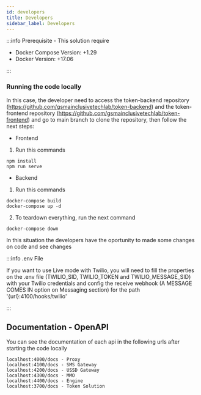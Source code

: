 ```yaml
---
id: developers
title: Developers
sidebar_label: Developers
---
```


:::info Prerequisite - This solution require

- Docker Compose Version: +1.29
- Docker Version: +17.06

:::

### Running the code locally

In this case, the developer need to access the token-backend repository (https://github.com/gsmainclusivetechlab/token-backend) and the token-frontend repository (https://github.com/gsmainclusivetechlab/token-frontend) and go to main branch to clone the repository, then follow the next steps:

- Frontend

1. Run this commands

```
npm install
npm run serve
```

- Backend

1. Run this commands

```
docker-compose build
docker-compose up -d 
```

2. To teardown everything, run the next command
     
```
docker-compose down
```

In this situation the developers have the oportunity to made some changes on code and see changes  


:::info .env File

If you want to use Live mode with Twilio, you will need to fill the properties on the .env file (TWILIO_SID, TWILIO_TOKEN and TWILIO_MESSAGE_SID) with your Twilio credentials and config the receive webhook (A MESSAGE COMES IN option on Messaging section) for the path '{url}:4100/hooks/twilio'

:::

## Documentation - OpenAPI

You can see the documentation of each api in the following urls after starting the code locally

```
localhost:4000/docs - Proxy
localhost:4100/docs - SMS Gateway
localhost:4200/docs - USSD Gateway
localhost:4300/docs - MMO
localhost:4400/docs - Engine
localhost:3700/docs - Token Solution
```